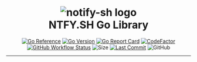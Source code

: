 <div align="center">
 <h1><img alt="notify-sh logo" src="https://github.com/ggoodwin/go-ntfy/blob/main/ntfy.png" /><br />
  NTFY.SH Go Library
 </h1>

[![Go Reference](https://pkg.go.dev/badge/ggoodwin/go-ntfy.svg)](https://pkg.go.dev/github.com/ggoodwin/go-ntfy) [![Go Version](https://img.shields.io/github/go-mod/go-version/ggoodwin/go-ntfy)](https://go.dev/) [![Go Report Card](https://goreportcard.com/badge/github.com/ggoodwin/go-ntfy)](https://goreportcard.com/report/github.com/ggoodwin/go-ntfy) [![CodeFactor](https://www.codefactor.io/repository/github/ggoodwin/go-ntfy/badge)](https://www.codefactor.io/repository/github/ggoodwin/go-ntfy) [![GitHub Workflow Status](https://img.shields.io/github/actions/workflow/status/ggoodwin/go-ntfy/.github/workflows/go.yml)](https://github.com/ggoodwin/go-ntfy/blob/main/.github/workflows/go.yml) ![Size](https://img.shields.io/github/languages/code-size/ggoodwin/go-ntfy) [![Last Commit](https://img.shields.io/github/last-commit/ggoodwin/go-ntfy)](https://github.com/ggoodwin/go-ntfy/commits/main) ![GitHub](https://img.shields.io/github/license/ggoodwin/go-ntfy)

</div>
<hr/>
